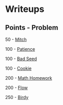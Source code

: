 # Writeups

## Points - Problem

50 - [Mitch](mitch.md)

100 - [Patience](patience.md)

100 - [Bad Seed](badseed.md)

100 - [Cookie](cookie.md)

200 - [Math Homework](mathhomework.md)

200 - [Flow](flow.md)

250 - [Birdy](birdy.md)

